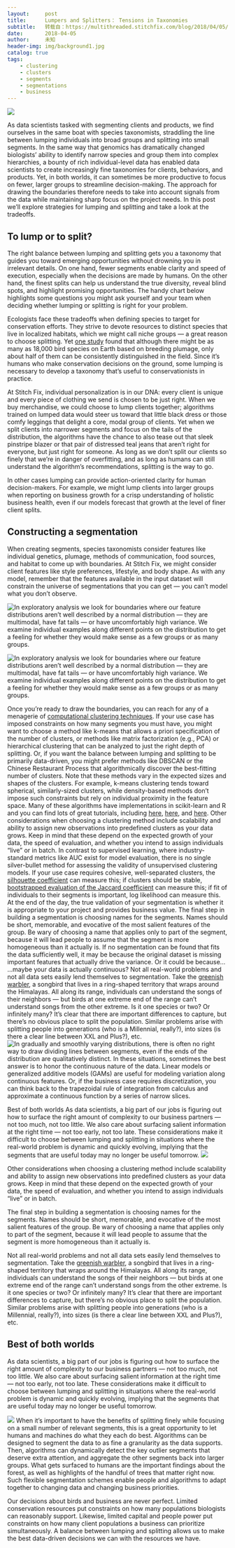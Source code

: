 ```yaml
---
layout:     post
title:      Lumpers and Splitters： Tensions in Taxonomies
subtitle:   转载自：https://multithreaded.stitchfix.com/blog/2018/04/05/lumpers-and-splitters/
date:       2018-04-05
author:     未知
header-img: img/background1.jpg
catalog: true
tags:
    - clustering
    - clusters
    - segments
    - segmentations
    - business
---
```


![](https://multithreaded.stitchfix.com/assets/posts/2018-03-29-lumpers-and-splitters/image_1_header.png)


As data scientists tasked with segmenting clients and products, we find ourselves in the same boat with species taxonomists, straddling the line between lumping individuals into broad groups and splitting into small segments. In the same way that genomics has dramatically changed biologists’ ability to identify narrow species and group them into complex hierarchies, a bounty of rich individual-level data has enabled data scientists to create increasingly fine taxonomies for clients, behaviors, and products. Yet, in both worlds, it can sometimes be more productive to focus on fewer, larger groups to streamline decision-making. The approach for drawing the boundaries therefore needs to take into account signals from the data while maintaining sharp focus on the project needs. In this post we’ll explore strategies for lumping and splitting and take a look at the tradeoffs.

## To lump or to split?

The right balance between lumping and splitting gets you a taxonomy that guides you toward emerging opportunities without drowning you in irrelevant details. On one hand, fewer segments enable clarity and speed of execution, especially when the decisions are made by humans. On the other hand, the finest splits can help us understand the true diversity, reveal blind spots, and highlight promising opportunities. The handy chart below highlights some questions you might ask yourself and your team when deciding whether lumping or splitting is right for your problem.

Ecologists face these tradeoffs when defining species to target for conservation efforts. They strive to devote resources to distinct species that live in localized habitats, which we might call niche groups — a great reason to choose splitting. Yet [one study](http://www.audubon.org/news/new-study-doubles-worlds-number-bird-species-redefining-species) found that although there might be as many as 18,000 bird species on Earth based on breeding plumage, only about half of them can be consistently distinguished in the field. Since it’s humans who make conservation decisions on the ground, some lumping is necessary to develop a taxonomy that’s useful to conservationists in practice.

At Stitch Fix, individual personalization is in our DNA: every client is unique and every piece of clothing we send is chosen to be just right. When we buy merchandise, we could choose to lump clients together; algorithms trained on lumped data would steer us toward that little black dress or those comfy leggings that delight a core, modal group of clients. Yet when we split clients into narrower segments and focus on the tails of the distribution, the algorithms have the chance to also tease out that sleek pinstripe blazer or that pair of distressed teal jeans that aren’t right for everyone, but just right for someone. As long as we don’t split our clients so finely that we’re in danger of overfitting, and as long as humans can still understand the algorithm’s recommendations, splitting is the way to go.

In other cases lumping can provide action-oriented clarity for human decision-makers. For example, we might lump clients into larger groups when reporting on business growth for a crisp understanding of holistic business health, even if our models forecast that growth at the level of finer client splits.

## Constructing a segmentation

When creating segments, species taxonomists consider features like individual genetics, plumage, methods of communication, food sources, and habitat to come up with boundaries. At Stitch Fix, we might consider client features like style preferences, lifestyle, and body shape. As with any model, remember that the features available in the input dataset will constrain the universe of segmentations that you can get — you can’t model what you don’t observe.

![In exploratory analysis we look for boundaries where our feature distributions aren’t well described by a normal distribution — they are multimodal, have fat tails — or have uncomfortably high variance. We examine individual examples along different points on the distribution to get a feeling for whether they would make sense as a few groups or as many groups.](https://multithreaded.stitchfix.com/assets/posts/2018-03-29-lumpers-and-splitters/image_2_pair_birds.png)

![In exploratory analysis we look for boundaries where our feature distributions aren’t well described by a normal distribution — they are multimodal, have fat tails — or have uncomfortably high variance. We examine individual examples along different points on the distribution to get a feeling for whether they would make sense as a few groups or as many groups.](https://multithreaded.stitchfix.com/assets/posts/2018-03-29-lumpers-and-splitters/image_2_pair_birds.png)

Once you’re ready to draw the boundaries, you can reach for any of a menagerie of [computational clustering techniques](https://en.wikipedia.org/wiki/Cluster_analysis). If your use case has imposed constraints on how many segments you must have, you might want to choose a method like k-means that allows a priori specification of the number of clusters, or methods like matrix factorization (e.g., PCA) or hierarchical clustering that can be analyzed to just the right depth of splitting. Or, if you want the balance between lumping and splitting to be primarily data-driven, you might prefer methods like DBSCAN or the Chinese Restaurant Process that algorithmically discover the best-fitting number of clusters. Note that these methods vary in the expected sizes and shapes of the clusters. For example, k-means clustering tends toward spherical, similarly-sized clusters, while density-based methods don’t impose such constraints but rely on individual proximity in the feature space. Many of these algorithms have implementations in scikit-learn and R and you can find lots of great tutorials, including [here](http://uc-r.github.io/kmeans_clustering), [here](http://en.proft.me/2017/02/3/density-based-clustering-r), and [here](http://scikit-learn.org/stable/modules/clustering.html).
Other considerations when choosing a clustering method include scalability and ability to assign new observations into predefined clusters as your data grows. Keep in mind that these depend on the expected growth of your data, the speed of evaluation, and whether you intend to assign individuals “live” or in batch.
In contrast to supervised learning, where industry-standard metrics like AUC exist for model evaluation, there is no single silver-bullet method for assessing the validity of unsupervised clustering models. If your use case requires cohesive, well-separated clusters, the [silhouette coefficient](https://en.wikipedia.org/wiki/Silhouette_(clustering)) can measure this; if clusters should be stable, [bootstrapped evaluation of the Jaccard coefficient](http://www.homepages.ucl.ac.uk/~ucakche/papers/clusta.pdf) can measure this; if fit of individuals to their segments is important, log likelihood can measure this. At the end of the day, the true validation of your segmentation is whether it is appropriate to your project and provides business value.
The final step in building a segmentation is choosing names for the segments. Names should be short, memorable, and evocative of the most salient features of the group. Be wary of choosing a name that applies only to part of the segment, because it will lead people to assume that the segment is more homogeneous than it actually is.
If no segmentation can be found that fits the data sufficiently well, it may be because the original dataset is missing important features that actually drive the variance. Or it could be because…
…maybe your data is actually continuous?
Not all real-world problems and not all data sets easily lend themselves to segmentation. Take the [greenish warbler](http://news.bbc.co.uk/2/hi/science/nature/1123973.stm), a songbird that lives in a ring-shaped territory that wraps around the Himalayas. All along its range, individuals can understand the songs of their neighbors — but birds at one extreme end of the range can’t understand songs from the other extreme. Is it one species or two? Or infinitely many? It’s clear that there are important differences to capture, but there’s no obvious place to split the population. Similar problems arise with splitting people into generations (who is a Millennial, really?), into sizes (is there a clear line between XXL and Plus?), etc.
![ In gradually and smoothly varying distributions, there is often no right way to draw dividing lines between segments, even if the ends of the distribution are qualitatively distinct. In these situations, sometimes the best answer is to honor the continuous nature of the data. Linear models or generalized additive models ([GAMs](https://multithreaded.stitchfix.com/blog/2015/07/30/gam)) are useful for modeling variation along continuous features. Or, if the business case requires discretization, you can think back to the trapezoidal rule of integration from calculus and approximate a continuous function by a series of narrow slices.](https://multithreaded.stitchfix.com/assets/posts/2018-03-29-lumpers-and-splitters/image_4_greenish_warbler.png)

Best of both worlds
As data scientists, a big part of our jobs is figuring out how to surface the right amount of complexity to our business partners — not too much, not too little. We also care about surfacing salient information at the right time — not too early, not too late. These considerations make it difficult to choose between lumping and splitting in situations where the real-world problem is dynamic and quickly evolving, implying that the segments that are useful today may no longer be useful tomorrow.
![](https://multithreaded.stitchfix.com/assets/posts/2018-03-29-lumpers-and-splitters/image_5_trees.png)


Other considerations when choosing a clustering method include scalability and ability to assign new observations into predefined clusters as your data grows. Keep in mind that these depend on the expected growth of your data, the speed of evaluation, and whether you intend to assign individuals “live” or in batch.

The final step in building a segmentation is choosing names for the segments. Names should be short, memorable, and evocative of the most salient features of the group. Be wary of choosing a name that applies only to part of the segment, because it will lead people to assume that the segment is more homogeneous than it actually is.

Not all real-world problems and not all data sets easily lend themselves to segmentation. Take the [greenish warbler](http://news.bbc.co.uk/2/hi/science/nature/1123973.stm), a songbird that lives in a ring-shaped territory that wraps around the Himalayas. All along its range, individuals can understand the songs of their neighbors — but birds at one extreme end of the range can’t understand songs from the other extreme. Is it one species or two? Or infinitely many? It’s clear that there are important differences to capture, but there’s no obvious place to split the population. Similar problems arise with splitting people into generations (who is a Millennial, really?), into sizes (is there a clear line between XXL and Plus?), etc.

## Best of both worlds

As data scientists, a big part of our jobs is figuring out how to surface the right amount of complexity to our business partners — not too much, not too little. We also care about surfacing salient information at the right time — not too early, not too late. These considerations make it difficult to choose between lumping and splitting in situations where the real-world problem is dynamic and quickly evolving, implying that the segments that are useful today may no longer be useful tomorrow.

![](https://multithreaded.stitchfix.com/assets/posts/2018-03-29-lumpers-and-splitters/image_5_trees.png)
When it’s important to have the benefits of splitting finely while focusing on a small number of relevant segments, this is a great opportunity to let humans and machines do what they each do best. Algorithms can be designed to segment the data to as fine a granularity as the data supports. Then, algorithms can dynamically detect the key outlier segments that deserve extra attention, and aggregate the other segments back into larger groups. What gets surfaced to humans are the important findings about the forest, as well as highlights of the handful of trees that matter right now. Such flexible segmentation schemes enable people and algorithms to adapt together to changing data and changing business priorities.

Our decisions about birds and business are never perfect. Limited conservation resources put constraints on how many populations biologists can reasonably support. Likewise, limited capital and people power put constraints on how many client populations a business can prioritize simultaneously. A balance between lumping and splitting allows us to make the best data-driven decisions we can with the resources we have.
